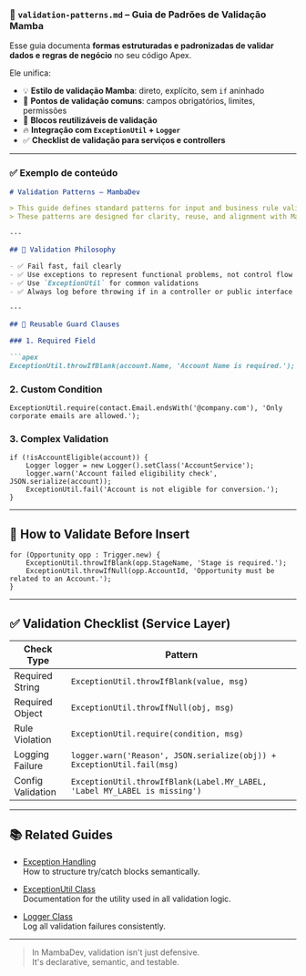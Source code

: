 ### 📘 `validation-patterns.md` – Guia de Padrões de Validação Mamba

Esse guia documenta **formas estruturadas e padronizadas de validar dados e regras de negócio** no seu código Apex.

Ele unifica:

- 💡 **Estilo de validação Mamba**: direto, explícito, sem `if` aninhado
- 🔄 **Pontos de validação comuns**: campos obrigatórios, limites, permissões
- 🧱 **Blocos reutilizáveis de validação**
- 🔥 **Integração com `ExceptionUtil` + `Logger`**
- ✅ **Checklist de validação para serviços e controllers**

---

### ✅ Exemplo de conteúdo

```markdown
# Validation Patterns – MambaDev

> This guide defines standard patterns for input and business rule validation in Apex.
> These patterns are designed for clarity, reuse, and alignment with MambaDev's exception + logging architecture.

---

## 🎯 Validation Philosophy

- ✅ Fail fast, fail clearly
- ✅ Use exceptions to represent functional problems, not control flow
- ✅ Use `ExceptionUtil` for common validations
- ✅ Always log before throwing if in a controller or public interface

---

## 🔁 Reusable Guard Clauses

### 1. Required Field

```apex
ExceptionUtil.throwIfBlank(account.Name, 'Account Name is required.');
```

### 2. Custom Condition

```apex
ExceptionUtil.require(contact.Email.endsWith('@company.com'), 'Only corporate emails are allowed.');
```

### 3. Complex Validation

```apex
if (!isAccountEligible(account)) {
    Logger logger = new Logger().setClass('AccountService');
    logger.warn('Account failed eligibility check', JSON.serialize(account));
    ExceptionUtil.fail('Account is not eligible for conversion.');
}
```

---

## 🧪 How to Validate Before Insert

```apex
for (Opportunity opp : Trigger.new) {
    ExceptionUtil.throwIfBlank(opp.StageName, 'Stage is required.');
    ExceptionUtil.throwIfNull(opp.AccountId, 'Opportunity must be related to an Account.');
}
```

---

## ✅ Validation Checklist (Service Layer)

| Check Type            | Pattern                                                                 |
|-----------------------|-------------------------------------------------------------------------|
| Required String       | `ExceptionUtil.throwIfBlank(value, msg)`                               |
| Required Object       | `ExceptionUtil.throwIfNull(obj, msg)`                                  |
| Rule Violation        | `ExceptionUtil.require(condition, msg)`                                |
| Logging Failure       | `logger.warn('Reason', JSON.serialize(obj)) + ExceptionUtil.fail(msg)` |
| Config Validation     | `ExceptionUtil.throwIfBlank(Label.MY_LABEL, 'Label MY_LABEL is missing')`|

---

## 📚 Related Guides

- [Exception Handling](./exception-handling.md)  
  How to structure try/catch blocks semantically.

- [ExceptionUtil Class](./exceptionutil.md)  
  Documentation for the utility used in all validation logic.

- [Logger Class](./structured-logging.md)  
  Log all validation failures consistently.

---

> In MambaDev, validation isn't just defensive.  
> It's declarative, semantic, and testable.
```
